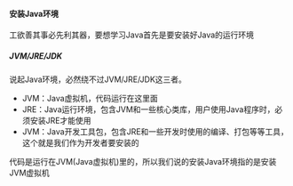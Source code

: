 #### 安装Java环境

工欲善其事必先利其器，要想学习Java首先是要安装好Java的运行环境
##### JVM/JRE/JDK
说起Java环境，必然绕不过JVM/JRE/JDK这三者。
- JVM：Java虚拟机，代码运行在这里面
- JRE：Java运行环境，包含JVM和一些核心类库，用户使用Java程序时，必须安装JRE才能使用
- JVM：Java开发工具包，包含JRE和一些开发时使用的编译、打包等等工具，这个就是我们作为开发者要安装的
  
代码是运行在JVM(Java虚拟机)里的，所以我们说的安装Java环境指的是安装JVM虚拟机
